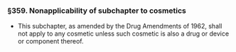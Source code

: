 ### §359. Nonapplicability of subchapter to cosmetics
* This subchapter, as amended by the Drug Amendments of 1962, shall not apply to any cosmetic unless such cosmetic is also a drug or device or component thereof.